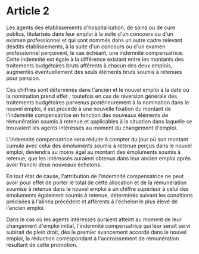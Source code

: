 # Article 2

Les agents des établissements d'hospitalisation, de soins ou de cure publics, titularisés dans leur emploi à la suite d'un concours ou d'un examen professionnel et qui sont nommés dans un autre cadre relevant desdits établissements, à la suite d'un concours ou d'un examen professionnel perçoivent, le cas échéant, une indemnité compensatrice. Cette indemnité est égale à la différence existant entre les montants des traitements budgétaires bruts afférents à chacun des deux emplois, augmentés éventuellement des seuls éléments bruts soumis à retenues pour pension.

Ces chiffres sont déterminés dans l'ancien et le nouvel emploi à la date où la nomination prend effet ; toutefois en cas de réversion générale des traitements budgétaires parvenus postérieurement à la nomination dans le nouvel emploi, il est procédé à une nouvelle fixation du montant de l'indemnité compensatrice en fonction des nouveaux éléments de rémunération soumis à retenue et applicables à la situation dans laquelle se trouvaient les agents intéressés au moment du changement d'emploi.

L'indemnité compensatrice sera réduite à compter du jour où son montant cumule avec celui des émoluments soumis à retenue perçus dans le nouvel emploi, deviendra au moins égal au montant des émoluments soumis à retenue, que les intéressés auraient obtenus dans leur ancien emploi après avoir franchi deux nouveaux échelons.

En tout état de cause, l'attribution de l'indemnité compensatrice ne peut avoir pour effet de porter le total de cette allocation et de la rémunération soumise à retenue dans le nouvel emploi à un chiffre supérieur à celui des émoluments également soumis à retenue, déterminés suivant les conditions précisées à l'alinéa précédent et afférents à l'échelon le plus élevé de l'ancien emploi.

Dans le cas où les agents intéressés auraient atteint au moment de leur changement d'emploi initial, l'indemnité compensatrice qui leur serait servi subirait de plein droit, dès le premier avancement accordé dans le nouvel emploi, la réduction correspondant à l'accroissement de rémunération résultant de cette promotion.
